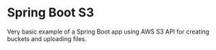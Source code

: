 # Spring Boot S3

Very basic example of a Spring Boot app using AWS S3 API for creating buckets and uploading files.
